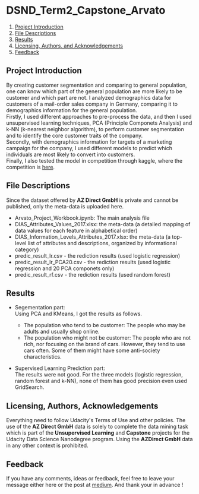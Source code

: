 # DSND_Term2_Capstone_Arvato

1. [Project Introduction](#intro)
2. [File Descriptions](#files)
3. [Results](#results)
4. [Licensing, Authors, and Acknowledgements](#licensing)
5. [Feedback](#fb)

## Project Introduction<a name="intro"></a>

By creating customer segmentation and comparing to general population, one can know which part of the general population are more likely to be customer and which part are not. I analyzed demographics data for customers of a mail-order sales company in Germany, comparing it to demographics information for the general population.    
Firstly, I used different approaches to pre-process the data, and then I used unsupervised learning techniques, PCA (Principle Componets Analysis) and k-NN (k-nearest neighbor algorithm), to perform customer segmentation and to identify the core customer traits of the company.    
Secondly, with demographics information for targets of a marketing campaign for the company, I used different models to predict which individuals are most likely to convert into customers.    
Finally, I also tested the model in competition through kaggle, where the competition is [here](https://www.kaggle.com/c/udacity-arvato-identify-customers/).


## File Descriptions <a name="files"></a>

Since the dataset offered by **AZ Direct GmbH** is private and cannot be published, only the meta-data is uploaded here.

- Arvato_Project_Workbook.ipynb: The main analysis file
- DIAS_Attributes_Values_2017.xlsx: the meta-data (a detailed mapping of data values for each feature in alphabetical order)
- DIAS_Information_Levels_Attributes_2017.xlsx: the meta-data (a top-level list of attributes and descriptions, organized by informational category)
- predic_result_lr.csv - the rediction results (used logistic regression)
- predic_result_lr_PCA20.csv - the rediction results (used logistic regression and 20 PCA componets only)
- predic_result_rf.csv - the rediction results (used random forest)



## Results<a name="results"></a>

- Segementation part:    
Using PCA and KMeans, I got the results as follows.
    - The population who tend to be customer: The people who may be adults and usually shop online.
    - The population who might not be customer: The people who are not rich, nor focusing on the brand of cars. However, they tend to use cars often. Some of them might have some anti-society characteristics.    

- Supervised Learning Prediction part:    
The results were not good. For the three models (logistic regression, random forest and k-NN), none of them has good precision even used GridSearch.


## Licensing, Authors, Acknowledgements<a name="licensing"></a>

Everything need to follow Udacity's Terms of Use and other policies. The use of the **AZ Direct GmbH** data is solely to
complete the data mining task which is part of the **Unsupervised
Learning** and **Capstone** projects for the Udacity Data
Science Nanodegree program. Using the **AZDirect GmbH** data in any other context is prohibited.

## Feedback<a name="fb"></a>

If you have any comments, ideas or feedback, feel free to leave your message either here or the post at [medium](https://medium.com/@musictenors/udacity-data-scientice-nano-degree-capstone-project-create-customer-segmentation-report-for-852d3e6d3180). And thank your in advance !